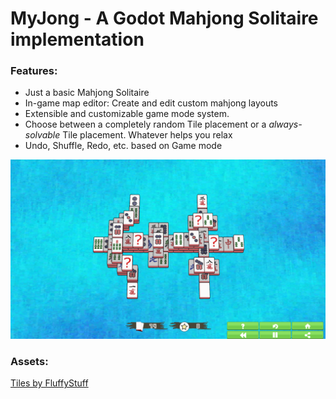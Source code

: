 # MyJong - A Godot Mahjong Solitaire implementation

### Features:

- Just a basic Mahjong Solitaire
- In-game map editor: Create and edit custom mahjong layouts
- Extensible and customizable game mode system.
- Choose between a completely random Tile placement or a _always-solvable_ Tile placement. Whatever helps you relax
- Undo, Shuffle, Redo, etc. based on Game mode

![Screenshot custom tile layout](docs/screen1.png)

### Assets:

[Tiles by FluffyStuff](https://github.com/FluffyStuff/riichi-mahjong-tiles)

